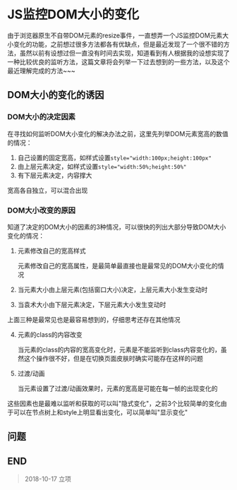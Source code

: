 # JS监控DOM大小的变化

由于浏览器原生不自带DOM元素的resize事件，一直想弄一个JS监控DOM元素大小变化的功能，之前想过很多方法都各有优缺点，但是最近发现了一个很不错的方法，虽然以前有设想过但一直没有时间去实现，知道看到有人根据我的设想实现了一种比较优良的监听方法，这篇文章将会列举一下过去想到的一些方法，以及这个最近理解完成的方法~~~

## DOM大小的变化的诱因

### DOM大小的决定因素

在寻找如何监听DOM大小变化的解决办法之前，这里先列举DOM元素宽高的数值的情况：

1.  自己设置的固定宽高，如样式设置`style="width:100px;height:100px"`
2.  由上层元素决定，如样式设置`style="width:50%;height:50%"`
3.  有下层元素决定，内容撑大

宽高各自独立，可以混合出现

### DOM大小改变的原因

知道了决定的DOM大小的因素的3种情况，可以很快的列出大部分导致DOM大小变化的情况：

1.  元素修改自己的宽高样式

    元素修改自己的宽高属性，是最简单最直接也是最常见的DOM大小变化的情况

2.  当元素大小由上层元素(包括窗口大小)决定，上层元素大小发生变动时
3.  当袁术大小由下层元素决定，下层元素大小发生变动时

上面三种是最常见也是最容易想到的，仔细思考还存在其他情况

4.  元素的class的内容改变

    当元素的class的内容的宽高变化时，元素是不能监听到class内容变化的，虽然这个操作很不好，但是在切换页面皮肤时确实可能存在这样的问题

5.  过渡/动画

    当元素设置了过渡/动画效果时，元素的宽高是可能在每一帧的出现变化的

这些因素也是最难以监听和获取的可以叫"隐式变化"，之前3个比较简单的变化由于可以在节点树上和style上明显看出变化，可以简单叫"显示变化"



## 问题

[](https://www.w3.org/TR/cssom-view-1/#scrolling)
[](https://blog.crimx.com/2017/07/15/element-onresize/)

## END

>   2018-10-17   立项